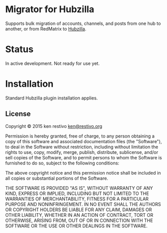 # Migrator for Hubzilla

Supports bulk migration of accounts, channels, and posts from one hub to another, or from RedMatrix to [Hubzilla](https://github.com/redmatrix/hubzilla).

# Status

In active development. Not ready for use yet.


# Installation

Standard Hubzilla plugin installation applies.


## License

Copyright © 2015 ken restivo <ken@restivo.org>

Permission is hereby granted, free of charge, to any person obtaining a copy
of this software and associated documentation files (the "Software"), to deal
in the Software without restriction, including without limitation the rights
to use, copy, modify, merge, publish, distribute, sublicense, and/or sell
copies of the Software, and to permit persons to whom the Software is
furnished to do so, subject to the following conditions:

The above copyright notice and this permission notice shall be included in
all copies or substantial portions of the Software.

THE SOFTWARE IS PROVIDED "AS IS", WITHOUT WARRANTY OF ANY KIND, EXPRESS OR
IMPLIED, INCLUDING BUT NOT LIMITED TO THE WARRANTIES OF MERCHANTABILITY,
FITNESS FOR A PARTICULAR PURPOSE AND NONINFRINGEMENT. IN NO EVENT SHALL THE
AUTHORS OR COPYRIGHT HOLDERS BE LIABLE FOR ANY CLAIM, DAMAGES OR OTHER
LIABILITY, WHETHER IN AN ACTION OF CONTRACT, TORT OR OTHERWISE, ARISING FROM,
OUT OF OR IN CONNECTION WITH THE SOFTWARE OR THE USE OR OTHER DEALINGS IN
THE SOFTWARE.



